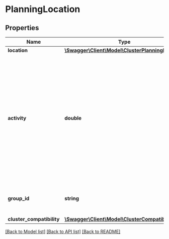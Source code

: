 # PlanningLocation

## Properties
Name | Type | Description | Notes
------------ | ------------- | ------------- | -------------
**location** | [**\Swagger\Client\Model\ClusterPlanningLocation**](ClusterPlanningLocation.md) |  | 
**activity** | **double** | Represents an absolute value of constant activity. Activity values of all locations in a cluster are accumulated to the totalActivity of the cluster. Arbitrary numerical values can be used as activity measure. Typical examples are sales figures, enterprise sizes, or population figures. If estimated tour durations should be balanced, activities can be considered as service times in seconds that have to be done at the corresponding location. In this case, considerActivitiesAsServiceTimes has to be enabled. The resulting tour duration of a cluster consists of the sum of given service times and estimated driving times. | 
**group_id** | **string** | Unique identifier of a group of locations this location belongs to. Locations that are in the same group will be assigned to the same cluster. | [optional] 
**cluster_compatibility** | [**\Swagger\Client\Model\ClusterCompatibility**](ClusterCompatibility.md) |  | [optional] 

[[Back to Model list]](../../README.md#documentation-for-models) [[Back to API list]](../../README.md#documentation-for-api-endpoints) [[Back to README]](../../README.md)

